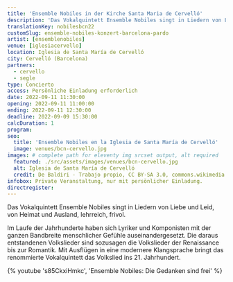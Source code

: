 ```yaml
---
title: 'Ensemble Nobiles in der Kirche Santa Maria de Cervelló'
description: 'Das Vokalquintett Ensemble Nobiles singt in Liedern von Liebe und Leid, von Heimat und Ausland, lehrreich, frivol.'
translationKey: nobilesbcn22
customSlug: ensemble-nobiles-konzert-barcelona-pardo
artist: [ensemblenobiles]
venue: [iglesiacervello]
location: Iglesia de Santa María de Cervelló
city: Cervelló (Barcelona)
partners:
  - cervello
  - segle
type: Concierto
access: Persönliche Einladung erforderlich
date: 2022-09-11 11:30:00
opening: 2022-09-11 11:00:00
ending: 2022-09-11 12:30:00
deadline: 2022-09-09 15:30:00
calcDuration: 1
program:
seo:
  title: 'Ensemble Nobiles en la Iglesia de Santa María de Cervelló'
  image: venues/bcn-cervello.jpg
images: # complete path for eleventy img srcset output, alt required
  featured: ./src/assets/images/venues/bcn-cervello.jpg
  alt: Iglesia de Santa María de Cervelló
  credit: De Baldiri - Trabajo propio, CC BY-SA 3.0, commons.wikimedia.org
infobox: Private Veranstaltung, nur mit persönlicher Einladung.
directregister:
---
```


Das Vokalquintett Ensemble Nobiles singt in Liedern von Liebe und Leid, von Heimat und Ausland, lehrreich, frivol.

Im Laufe der Jahrhunderte haben sich Lyriker und Komponisten mit der ganzen Bandbreite menschlicher Gefühle auseinandergesetzt. Die daraus entstandenen Volkslieder sind sozusagen die Volkslieder der Renaissance bis zur Romantik. Mit Ausflügen in eine modernere Klangsprache bringt das renommierte Vokalquintett das Volkslied ins 21. Jahrhundert.

{% youtube 's85CkxiHmkc', 'Ensemble Nobiles: Die Gedanken sind frei' %}
